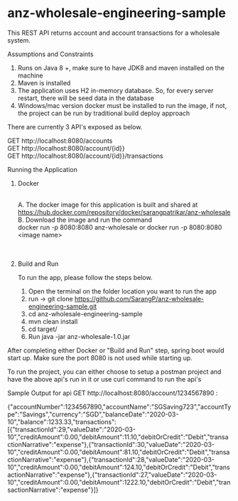 # anz-wholesale-engineering-sample
This REST API returns account and account transactions for a wholesale system. 

Assumptions and Constraints

1. Runs on Java 8 +, make sure to have JDK8 and maven installed on the machine <br>
2. Maven is installed<br>
3. The application uses H2 in-memory database. So, for every server restart, there will be seed data in the database <br>
4. Windows/mac version docker must be installed to run the image, if not, the project can be run by traditional build deploy approach<br>

There are currently 3 API's exposed as below.

GET http://localhost:8080/accounts <br>
GET http://localhost:8080/account/{id}} <br>
GET http://localhost:8080/account/{id}}/transactions <br>

Running the Application<br>

1. Docker<br><br>

    A. The docker image for this application is built and shared at https://hub.docker.com/repository/docker/sarangpatrikar/anz-wholesale<br>
    B. Download the image and run  the command<br>
    docker run -p 8080:8080 anz-wholesale or docker run -p 8080:8080 \<image name\> <br>
    <br><br>

2. Build and Run

    To run the app, please follow the steps below.
    
    1. Open the terminal on the folder location you want to run the app <br>
    2. run -> git clone https://github.com/SarangP/anz-wholesale-engineering-sample.git <br>
    3. cd anz-wholesale-engineering-sample <br>
    4. mvn clean install <br>
    5. cd target/ <br>
    6. Run java -jar anz-wholesale-1.0.jar <br>
    

After completing either Docker or "Build and Run" step, spring boot would start up. Make sure the port 8080 is not used while starting up.

To run the project, you can either choose to setup a postman project and have the above api's run in it or use curl command to run the api's

Sample Output for api GET http://localhost:8080/account/1234567890 : <br>


{"accountNumber":1234567890,"accountName":"SGSaving723","accountType":"Savings","currency":"SGD","balanceDate":"2020-03-10","balance":1233.33,"transactions":[{"transactionId":29,"valueDate":"2020-03-10","creditAmount":0.00,"debitAmount":11.10,"debitOrCredit":"Debit","transactionNarrative":"expense"},{"transactionId":30,"valueDate":"2020-03-10","creditAmount":0.00,"debitAmount":81.10,"debitOrCredit":"Debit","transactionNarrative":"expense"},{"transactionId":28,"valueDate":"2020-03-10","creditAmount":0.00,"debitAmount":124.10,"debitOrCredit":"Debit","transactionNarrative":"expense"},{"transactionId":27,"valueDate":"2020-03-10","creditAmount":0.00,"debitAmount":1222.10,"debitOrCredit":"Debit","transactionNarrative":"expense"}]}